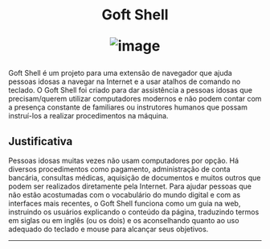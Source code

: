 <h1 align="center">
  
  Goft Shell 

![image](https://github.com/AndreCoutinhom/goft_shell/assets/91290799/d5480892-9c45-4929-ad4e-c1d7ab8cc0eb)
</h1>

Goft Shell é um projeto para uma extensão de navegador que ajuda pessoas idosas a navegar na Internet e a usar atalhos de comando no teclado. O Goft Shell foi criado para dar assistência a pessoas idosas que precisam/querem utilizar computadores modernos e não podem contar com a presença constante de familiares ou instrutores humanos que possam instruí-los a realizar procedimentos na máquina.

## Justificativa

Pessoas idosas muitas vezes não usam computadores por opção. Há diversos procedimentos como pagamento, administração de conta bancária, consultas médicas, aquisição de documentos e muitos outros que podem ser realizados diretamente pela Internet. Para ajudar pessoas que não estão acostumadas com o vocabulário do mundo digital e com as interfaces mais recentes, o Goft Shell funciona como um guia na web, instruindo os usuários explicando o conteúdo da página, traduzindo termos em siglas ou em inglês (ou os dois) e os aconselhando quanto ao uso adequado do teclado e mouse para alcançar seus objetivos.

---
